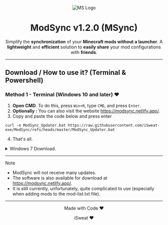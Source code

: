 <!-- ModSync Presentation -->
<p align="center"><img src="https://www.dropbox.com/scl/fi/copnpbd0he8wt8lhhxc4f/image-1.png?rlkey=ruy2ehiyd6n0v2q7vodg5witz&st=ve6z1k0d&dl=1" alt="MS Logo"></p>

<h1 align="center">ModSync v1.2.0 (MSync)</h1>

<p align="center">
    Simplify the <strong>synchronization</strong> of your <strong>Minecraft mods without a launcher</strong>.  
    A <strong>lightweight</strong> and <strong>efficient</strong> solution to <strong>easily share</strong> your mod configurations with <strong>friends</strong>.
</p>

<hr>

<!-- Docs -->

## Download / How to use it? (Terminal & Powershell)

### Method 1 - Terminal (Windows 10 and later) ❤️

1.   **Open CMD**. To do this, press `Win+R`, type `CMD`, and press `Enter`.
2.   **Optionally :** You can also visit the website https://modsync.netlify.app/.
3.   Copy and paste the code below and press enter
```
curl -o ModSync_Updater.bat https://raw.githubusercontent.com/iSweat-exe/ModSync/refs/heads/master/ModSync_Updater.bat
```
4.   That's all.

<details>
  <summary>Windows 7 Download.</summary>

### Method 2 - PowerShell (Windows 7) ❤️

- You can use the following command :
```
powershell -Command "Invoke-WebRequest -Uri 'https://raw.githubusercontent.com/iSweat-exe/ModSync/refs/heads/master/ModSync_Updater.bat' -OutFile 'ModSync_Updater.bat'"
```
- If you're not on Windows 10, here is an alternative command that should allow you to download ModSync securely. You can also visit the website https://modsync.netlify.app/.

</details>

---


> [!NOTE]
>
> - ModSync will not receive many updates.
> - The software is also available for download at https://modsync.netlify.app/.
> - It is still currently, unfortunately, quite complicated to use (especially when adding mods to the mod-list.txt file).

---

<p align="center">Made with Code ❤️</p>
<p align="center">iSweat ❤️</p>
